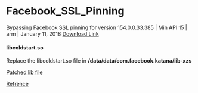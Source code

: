 # Facebook_SSL_Pinning
Bypassing Facebook SSL pinning for version 154.0.0.33.385 | Min API 15 | arm | January 11, 2018
[Download Link](https://www.apkmirror.com/apk/facebook-2/facebook/facebook-154-0-0-33-385-release/facebook-154-0-0-33-385-android-apk-download/)


#### libcoldstart.so

Replace the libcoldstart.so file in **/data/data/com.facebook.katana/lib-xzs**



[Patched lib file](https://github.com/pouyadarabi/Facebook_SSL_Pinning/blob/master/arm/libcoldstart.so)

[Refrence](https://serializethoughts.com/2016/08/18/bypassing-ssl-pinning-in-android-applications/)

